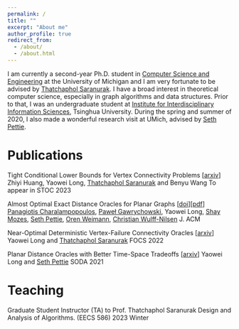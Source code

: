 ```yaml
---
permalink: /
title: ""
excerpt: "About me"
author_profile: true
redirect_from: 
  - /about/
  - /about.html
---
```


I am currently a second-year Ph.D. student in [Computer Science and Engineering](https://cse.engin.umich.edu/) at the University of Michigan and I am very fortunate to be advised by [Thatchaphol Saranurak](https://sites.google.com/site/thsaranurak/). I have a broad interest in theoretical computer science, especially in graph algorithms and data structures.
Prior to that, I was an undergraduate student at [Institute for Interdisciplinary Information Sciences](https://iiis.tsinghua.edu.cn/en/), Tsinghua University. During the spring and summer of 2020, I also made a wonderful research visit at UMich, advised by [Seth Pettie](https://web.eecs.umich.edu/~pettie/).

Publications
======
Tight Conditional Lower Bounds for Vertex Connectivity Problems [[arxiv](https://arxiv.org/abs/2212.00359)]
Zhiyi Huang, Yaowei Long, [Thatchaphol Saranurak](https://sites.google.com/site/thsaranurak/) and Benyu Wang
To appear in STOC 2023

Almost Optimal Exact Distance Oracles for Planar Graphs [[doi](https://dl.acm.org/doi/10.1145/3580474)][[pdf](https://dl.acm.org/doi/pdf/10.1145/3580474)]
[Panagiotis Charalampopoulos](https://pcharalampo.github.io/), [Paweł Gawrychowski](https://sites.google.com/a/cs.uni.wroc.pl/gawry/), Yaowei Long, [Shay Mozes](https://cs.idc.ac.il/~smozes/), [Seth Pettie](https://web.eecs.umich.edu/~pettie/), [Oren Weimann](https://www.cs.haifa.ac.il/~oren/), [Christian Wulff-Nilsen](http://hjemmesider.diku.dk/~koolooz/)
J. ACM

Near-Optimal Deterministic Vertex-Failure Connectivity Oracles [[arxiv](https://arxiv.org/abs/2205.03930)]
Yaowei Long and [Thatchaphol Saranurak](https://sites.google.com/site/thsaranurak/)
FOCS 2022

Planar Distance Oracles with Better Time-Space Tradeoffs [[arxiv](https://arxiv.org/abs/2007.08585)]
Yaowei Long and [Seth Pettie](https://web.eecs.umich.edu/~pettie/)
SODA 2021

Teaching
======
Graduate Student Instructor (TA) to Prof. Thatchaphol Saranurak
Design and Analysis of Algorithms. (EECS 586)
2023 Winter